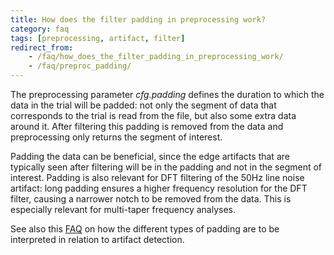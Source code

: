 ```yaml
---
title: How does the filter padding in preprocessing work?
category: faq
tags: [preprocessing, artifact, filter]
redirect_from:
    - /faq/how_does_the_filter_padding_in_preprocessing_work/
    - /faq/preproc_padding/
---
```


The preprocessing parameter _cfg.padding_ defines the duration to which the data in the trial will be padded: not only the segment of data that corresponds to the trial is read from the file, but also some extra data around it. After filtering this padding is removed from the data and preprocessing only returns the segment of interest.

Padding the data can be beneficial, since the edge artifacts that are typically seen after filtering will be in the padding and not in the segment of interest. Padding is also relevant for DFT filtering of the 50Hz line noise artifact: long padding ensures a higher frequency resolution for the DFT filter, causing a narrower notch to be removed from the data. This is especially relevant for multi-taper frequency analyses.

See also this [FAQ](/faq/preproc/artifact/artifact_padding) on how the different types of padding are to be interpreted in relation to artifact detection.
